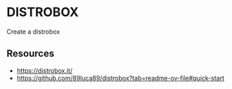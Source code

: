 # DISTROBOX

Create a distrobox

## Resources

* https://distrobox.it/
* https://github.com/89luca89/distrobox?tab=readme-ov-file#quick-start